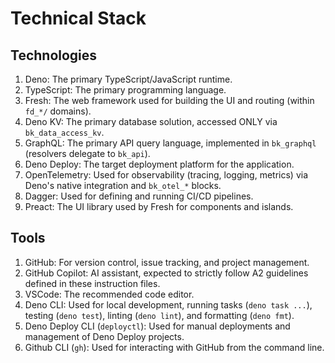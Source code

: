# Technical Stack

## Technologies

1. Deno: The primary TypeScript/JavaScript runtime.
2. TypeScript: The primary programming language.
3. Fresh: The web framework used for building the UI and routing (within `fd_*/`
   domains).
4. Deno KV: The primary database solution, accessed ONLY via
   `bk_data_access_kv`.
5. GraphQL: The primary API query language, implemented in `bk_graphql`
   (resolvers delegate to `bk_api`).
6. Deno Deploy: The target deployment platform for the application.
7. OpenTelemetry: Used for observability (tracing, logging, metrics) via Deno's
   native integration and `bk_otel_*` blocks.
8. Dagger: Used for defining and running CI/CD pipelines.
9. Preact: The UI library used by Fresh for components and islands.

## Tools

1. GitHub: For version control, issue tracking, and project management.
2. GitHub Copilot: AI assistant, expected to strictly follow A2 guidelines
   defined in these instruction files.
3. VSCode: The recommended code editor.
4. Deno CLI: Used for local development, running tasks (`deno task ...`),
   testing (`deno test`), linting (`deno lint`), and formatting (`deno fmt`).
5. Deno Deploy CLI (`deployctl`): Used for manual deployments and management of
   Deno Deploy projects.
6. Github CLI (`gh`): Used for interacting with GitHub from the command line.
